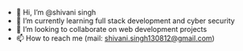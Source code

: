 - 👋 Hi, I’m @shivani singh
- 🌱 I’m currently learning full stack development and cyber security
- 💞️ I’m looking to collaborate on web development projects
- 📫 How to reach me (mail: shivani.singh130812@gmail.com)

<!---
shivani13singh/shivani13singh is a ✨ special ✨ repository because its `README.md` (this file) appears on your GitHub profile.
You can click the Preview link to take a look at your changes.
--->
